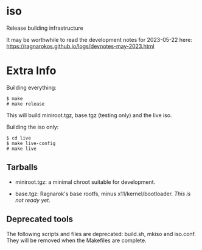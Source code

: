iso
===

Release building infrastructure

It may be worthwhile to read the development notes for 2023-05-22 here:
https://ragnarokos.github.io/logs/devnotes-may-2023.html

Extra Info
==========

Building everything:

    $ make
    # make release

This will build miniroot.tgz, base.tgz (testing only) and the live iso.

Building the iso only:

    $ cd live
    $ make live-config
    # make live


Tarballs
--------

* miniroot.tgz: a minimal chroot suitable for development.  

* base.tgz: Ragnarok's base rootfs, minus x11/kernel/bootloader. *This is not ready yet*.

Deprecated tools
----------------

The following scripts and files are deprecated: build.sh, mkiso and iso.conf.  
They will be removed when the Makefiles are complete.

